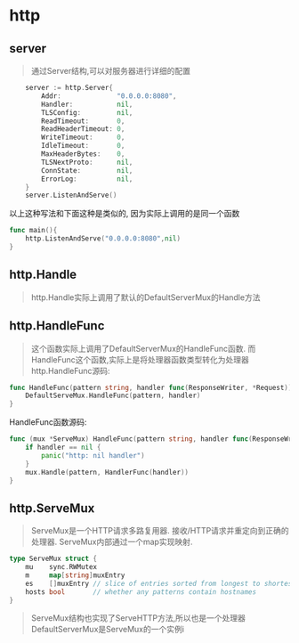 # http


## server
> 通过Server结构,可以对服务器进行详细的配置
```go
	server := http.Server{
		Addr:              "0.0.0.0:8080",
		Handler:           nil,
		TLSConfig:         nil,
		ReadTimeout:       0,
		ReadHeaderTimeout: 0,
		WriteTimeout:      0,
		IdleTimeout:       0,
		MaxHeaderBytes:    0,
		TLSNextProto:      nil,
		ConnState:         nil,
		ErrorLog:          nil,
	}
	server.ListenAndServe()
```
以上这种写法和下面这种是类似的, 因为实际上调用的是同一个函数
```go
func main(){
	http.ListenAndServe("0.0.0.0:8080",nil)
}
```

## http.Handle
> http.Handle实际上调用了默认的DefaultServerMux的Handle方法

## http.HandleFunc
> 这个函数实际上调用了DefaultServerMux的HandleFunc函数. 而HandleFunc这个函数,实际上是将处理器函数类型转化为处理器
http.HandleFunc源码:
```go
func HandleFunc(pattern string, handler func(ResponseWriter, *Request)) {
	DefaultServeMux.HandleFunc(pattern, handler)
}
```
HandleFunc函数源码:
```go
func (mux *ServeMux) HandleFunc(pattern string, handler func(ResponseWriter, *Request)) {
	if handler == nil {
		panic("http: nil handler")
	}
	mux.Handle(pattern, HandlerFunc(handler))
}
```

## http.ServeMux
> ServeMux是一个HTTP请求多路复用器. 接收/HTTP请求并重定向到正确的处理器.
> ServeMux内部通过一个map实现映射.
```go
type ServeMux struct {
	mu    sync.RWMutex
	m     map[string]muxEntry
	es    []muxEntry // slice of entries sorted from longest to shortest.
	hosts bool       // whether any patterns contain hostnames
}
```
> ServeMux结构也实现了ServeHTTP方法,所以也是一个处理器
> DefaultServerMux是ServeMux的一个实例i



